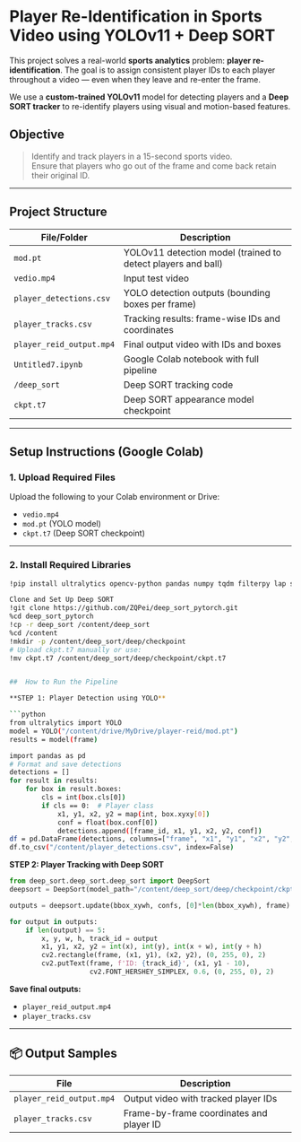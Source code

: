 # Player Re-Identification in Sports Video using YOLOv11 + Deep SORT

This project solves a real-world **sports analytics** problem: **player re-identification**. The goal is to assign consistent player IDs to each player throughout a video — even when they leave and re-enter the frame.

We use a **custom-trained YOLOv11** model for detecting players and a **Deep SORT tracker** to re-identify players using visual and motion-based features.


##  Objective

> Identify and track players in a 15-second sports video.  
> Ensure that players who go out of the frame and come back retain their original ID.

---

##  Project Structure

| File/Folder | Description |
|-------------|-------------|
| `mod.pt` | YOLOv11 detection model (trained to detect players and ball) |
| `vedio.mp4` | Input test video |
| `player_detections.csv` | YOLO detection outputs (bounding boxes per frame) |
| `player_tracks.csv` | Tracking results: frame-wise IDs and coordinates |
| `player_reid_output.mp4` | Final output video with IDs and boxes |
| `Untitled7.ipynb` | Google Colab notebook with full pipeline |
| `/deep_sort` | Deep SORT tracking code |
| `ckpt.t7` | Deep SORT appearance model checkpoint |

---

##  Setup Instructions (Google Colab)

### 1. Upload Required Files

Upload the following to your Colab environment or Drive:
- `vedio.mp4`
- `mod.pt` (YOLO model)
- `ckpt.t7` (Deep SORT checkpoint)

---

### 2. Install Required Libraries

```bash
!pip install ultralytics opencv-python pandas numpy tqdm filterpy lap scikit-image

Clone and Set Up Deep SORT
!git clone https://github.com/ZQPei/deep_sort_pytorch.git
%cd deep_sort_pytorch
!cp -r deep_sort /content/deep_sort
%cd /content
!mkdir -p /content/deep_sort/deep/checkpoint
# Upload ckpt.t7 manually or use:
!mv ckpt.t7 /content/deep_sort/deep/checkpoint/ckpt.t7


##  How to Run the Pipeline

**STEP 1: Player Detection using YOLO**

```python
from ultralytics import YOLO
model = YOLO("/content/drive/MyDrive/player-reid/mod.pt")
results = model(frame)

import pandas as pd
# Format and save detections
detections = []
for result in results:
    for box in result.boxes:
        cls = int(box.cls[0])
        if cls == 0:  # Player class
            x1, y1, x2, y2 = map(int, box.xyxy[0])
            conf = float(box.conf[0])
            detections.append([frame_id, x1, y1, x2, y2, conf])
df = pd.DataFrame(detections, columns=["frame", "x1", "y1", "x2", "y2", "confidence"])
df.to_csv("/content/player_detections.csv", index=False)
```

**STEP 2: Player Tracking with Deep SORT**

```python
from deep_sort.deep_sort.deep_sort import DeepSort
deepsort = DeepSort(model_path="/content/deep_sort/deep/checkpoint/ckpt.t7")

outputs = deepsort.update(bbox_xywh, confs, [0]*len(bbox_xywh), frame)

for output in outputs:
    if len(output) == 5:
        x, y, w, h, track_id = output
        x1, y1, x2, y2 = int(x), int(y), int(x + w), int(y + h)
        cv2.rectangle(frame, (x1, y1), (x2, y2), (0, 255, 0), 2)
        cv2.putText(frame, f'ID: {track_id}', (x1, y1 - 10),
                    cv2.FONT_HERSHEY_SIMPLEX, 0.6, (0, 255, 0), 2)
```

**Save final outputs:**

- `player_reid_output.mp4`  
- `player_tracks.csv`

---

## 📦 Output Samples

| File                     | Description                              |
|--------------------------|------------------------------------------|
| `player_reid_output.mp4` | Output video with tracked player IDs     |
| `player_tracks.csv`      | Frame-by-frame coordinates and player ID |


